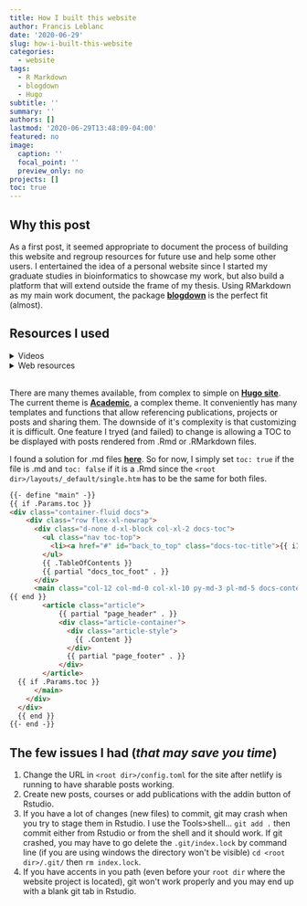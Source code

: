 ```yaml
---
title: How I built this website
author: Francis Leblanc
date: '2020-06-29'
slug: how-i-built-this-website
categories:
  - website
tags:
  - R Markdown
  - blogdown
  - Hugo
subtitle: ''
summary: ''
authors: []
lastmod: '2020-06-29T13:48:09-04:00'
featured: no
image:
  caption: ''
  focal_point: ''
  preview_only: no
projects: []
toc: true
---
```


## Why this post

As a first post, it seemed appropriate to document the process of building this website and regroup resources for future use and help some other users. I entertained the idea of a personal website since I started my graduate studies in bioinformatics to showcase my work, but also build a platform that will extend outside the frame of my thesis. Using RMarkdown as my main work document, the package [**blogdown**](https://bookdown.org/yihui/blogdown/) is the perfect fit (almost).

## Resources I used


<details>
  <summary>Videos</summary>

* This [**video**](https://www.youtube.com/watch?v=vVHZ76OwPow) (and others in this series) shows how to get your site running on [**netlify**](https://app.netlify.com/) for free!

* This [**video**](https://www.youtube.com/watch?v=ox_Ue9yzf-0) goes trough the customization options of the academic theme.
  
  <br> 

</details>


<details>
	<summary>Web resources</summary>

* [**blogdown**](https://bookdown.org/yihui/blogdown/) R book details most steps to get you going.
	
* [**Academic**](https://sourcethemes.com/academic/docs/) details how to customize this Hugo theme within the parameters they have made easy to modify.

</details>

<br>

There are many themes available, from complex to simple on [**Hugo site**](https://themes.gohugo.io/). The current theme is [**Academic**](https://themes.gohugo.io/academic/), a complex theme. It conveniently has many templates and functions that allow referencing publications, projects or posts and sharing them. The downside of it's complexity is that customizing it is difficult. One feature I tryed (and failed) to change is allowing a TOC to be displayed with posts rendered from .Rmd or .RMarkdown files. 

I found a solution for .md files [**here**](https://github.com/gcushen/hugo-academic/issues/1520). So for now, I simply set `toc: true` if the file is .md and `toc: false` if it is a .Rmd since the `<root dir>/layouts/_default/single.htm` has to be the same for both files.

```html
{{- define "main" -}}
{{ if .Params.toc }}
<div class="container-fluid docs">
    <div class="row flex-xl-nowrap">
      <div class="d-none d-xl-block col-xl-2 docs-toc">
        <ul class="nav toc-top">
          <li><a href="#" id="back_to_top" class="docs-toc-title">{{ i18n "on_this_page" }}</a></li>
        </ul>
        {{ .TableOfContents }}
        {{ partial "docs_toc_foot" . }}
      </div>
      <main class="col-12 col-md-0 col-xl-10 py-md-3 pl-md-5 docs-content" role="main">
{{ end }}
        <article class="article">
            {{ partial "page_header" . }}
            <div class="article-container">
              <div class="article-style">
                {{ .Content }}
              </div>
              {{ partial "page_footer" . }}
            </div>
        </article>
  {{ if .Params.toc }}
      </main>
    </div>
  </div>
  {{ end }}
{{- end -}}
```

## The few issues I had (*that may save you time*)

1. Change the URL in `<root dir>/config.toml` for the site after netlify is running to have sharable posts working.
2. Create new posts, courses or add publications with the addin button of Rstudio.
3. If you have a lot of changes (new files) to commit, git may crash when you try to stage them in Rstudio. I use the Tools>shell... `git add .` then commit either from Rstudio or from the shell and it should work. If git crashed, you may have to go delete the `.git/index.lock` by command line (if you are using windows the directory won't be visible) `cd <root dir>/.git/` then `rm index.lock`.
4. If you have accents in you path (even before your `root dir` where the website project is located), git won't work properly and you may end up with a blank git tab in Rstudio. 

